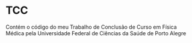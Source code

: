 # TCC
Contém o código do meu Trabalho de Conclusão de Curso em Física Médica pela Universidade Federal de Ciências da Saúde de Porto Alegre
